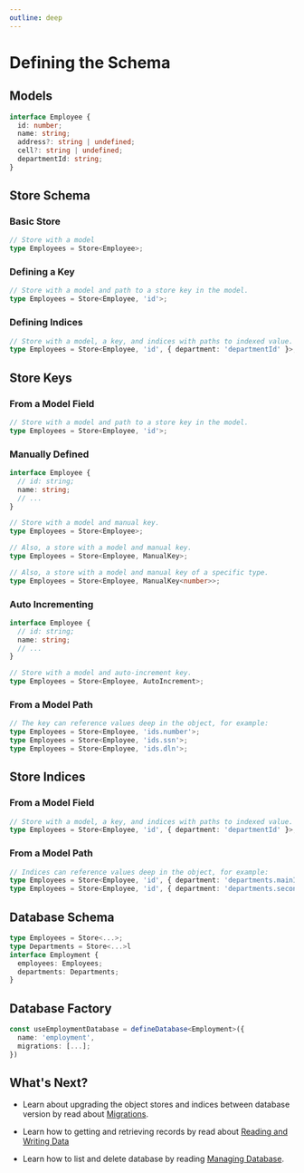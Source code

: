 ```yaml
---
outline: deep
---
```


# Defining the Schema

## Models

```ts
interface Employee {
  id: number;
  name: string;
  address?: string | undefined;
  cell?: string | undefined;
  departmentId: string;
}
```

## Store Schema

### Basic Store

```ts
// Store with a model
type Employees = Store<Employee>;
```

### Defining a Key

```ts
// Store with a model and path to a store key in the model.
type Employees = Store<Employee, 'id'>;
```

### Defining Indices

```ts
// Store with a model, a key, and indices with paths to indexed value.
type Employees = Store<Employee, 'id', { department: 'departmentId' }>;
```

## Store Keys

### From a Model Field

```ts
// Store with a model and path to a store key in the model.
type Employees = Store<Employee, 'id'>;
```

### Manually Defined

```ts
interface Employee {
  // id: string;
  name: string;
  // ...
}

// Store with a model and manual key.
type Employees = Store<Employee>;
```

```ts
// Also, a store with a model and manual key.
type Employees = Store<Employee, ManualKey>;
```

```ts
// Also, a store with a model and manual key of a specific type.
type Employees = Store<Employee, ManualKey<number>>;
```

### Auto Incrementing

```ts
interface Employee {
  // id: string;
  name: string;
  // ...
}
```

```ts
// Store with a model and auto-increment key.
type Employees = Store<Employee, AutoIncrement>;
```

### From a Model Path

```ts
// The key can reference values deep in the object, for example:
type Employees = Store<Employee, 'ids.number'>;
type Employees = Store<Employee, 'ids.ssn'>;
type Employees = Store<Employee, 'ids.dln'>;
```

## Store Indices

### From a Model Field

```ts
// Store with a model, a key, and indices with paths to indexed value.
type Employees = Store<Employee, 'id', { department: 'departmentId' }>;
```

### From a Model Path

```ts
// Indices can reference values deep in the object, for example:
type Employees = Store<Employee, 'id', { department: 'departments.mainId' }>;
type Employees = Store<Employee, 'id', { department: 'departments.secondaryId' }>;
```

## Database Schema

```ts
type Employees = Store<...>;
type Departments = Store<...>l
interface Employment {
  employees: Employees;
  departments: Departments;
}
```

## Database Factory

```ts
const useEmploymentDatabase = defineDatabase<Employment>({
  name: 'employment',
  migrations: [...];
})
```

## What's Next?

- Learn about upgrading the object stores and indices between database version by read about [Migrations](migrations).

- Learn how to getting and retrieving records by read about [Reading and Writing Data](reading-and-writing-data)

- Learn how to list and delete database by reading [Managing Database](managing-databases).
